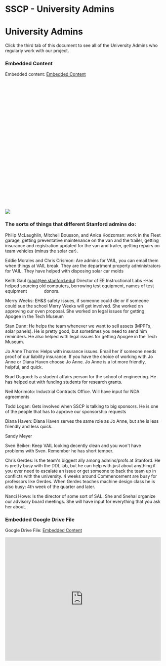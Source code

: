 # SSCP - University Admins

# University Admins

Click the third tab of this document to see all of the University Admins who regularly work with our project.

[](https://docs.google.com/spreadsheets/d/0Aj98Z3dc1q87dEJMYWJQaEphd1dhSWtTdHNLQ2NsSHc/edit)

### Embedded Content

Embedded content: [Embedded Content]()

<iframe width="100%" height="400" src="" frameborder="0"></iframe>

![](../../../assets/sheets_32dp.png)

### The sorts of things that different Stanford admins do:

[](#h.2vtfgvu11a5x)

Philip McLaughlin, Mitchell Bousson, and Anica Kodzoman: work in the Fleet garage, getting preventative maintenance on the van and the trailer, getting insurance and registration updated for the van and trailer, getting repairs on team vehicles (minus the solar car).

Eddie Morales and Chris Crismon: Are admins for VAIL, you can email them when things at VAIL break. They are the department property administrators for VAIL. They have helped with disposing solar car molds

Keith Gaul (gaul@ee.stanford.edu) Director of EE Instructional Labs -Has helped sourcing old computers, borrowing test equipment, names of test equipment              donors.

Merry Weeks: EH&S safety issues, if someone could die or if someone could sue the school Merry Weeks will get involved. She worked on approving our oven proposal. She worked on legal issues for getting Apogee in the Tech Museum

Stan Dunn: He helps the team whenever we want to sell assets (MPPTs, solar panels). He is pretty good, but sometimes you need to send him reminders. He also helped with legal issues for getting Apogee in the Tech Museum. 

Jo Anne Thorne: Helps with insurance issues. Email her if someone needs proof of our liability insurance. If you have the choice of working with Jo Anne or Diana Haven choose Jo Anne. Jo Anne is a lot more friendly, helpful, and quick.

Brad Osgood: Is a student affairs person for the school of engineering. He has helped out with funding students for research grants.

Neil Morimoto: Industrial Contracts Office. Will have input for NDA agreements

Todd Logan: Gets involved when SSCP is talking to big sponsors. He is one of the people that has to approve our sponsorship requests

Diana Haven: Diana Haven serves the same role as Jo Anne, but she is less friendly and less quick.

Sandy Meyer

Sven Beiker: Keep VAIL looking decently clean and you won't have problems with Sven. Remember he has short temper.

Chris Gerdes: Is the team's biggest ally among admins/profs at Stanford. He is pretty busy with the DDL lab, but he can help with just about anything if you ever need to escalate an issue or get someone to back the team up in conflicts with the university. 4 weeks around Commencement are busy for professors like Gerdes. When Gerdes teaches machine design class he is also busy: 4th week of the quarter and later.  

Nanci Howe: Is the director of some sort of SAL. She and Snehal organize our advisory board meetings. She will have input for everything that you ask her about. 

[](https://drive.google.com/folderview?id=1aYfQLkp6HvHqYZpZdHWdrJc-FsgxGYBw)

### Embedded Google Drive File

Google Drive File: [Embedded Content](https://drive.google.com/embeddedfolderview?id=1aYfQLkp6HvHqYZpZdHWdrJc-FsgxGYBw#list)

<iframe width="100%" height="400" src="https://drive.google.com/embeddedfolderview?id=1aYfQLkp6HvHqYZpZdHWdrJc-FsgxGYBw#list" frameborder="0"></iframe>

